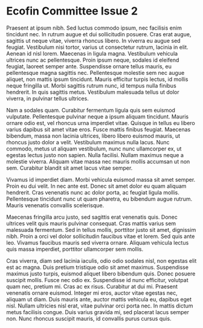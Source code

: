 # Ecofin Committee Issue 2
Praesent at ipsum nibh. Sed luctus commodo ipsum, nec facilisis enim tincidunt nec. In rutrum augue et dui sollicitudin posuere. Cras erat augue, sagittis ut neque vitae, viverra rhoncus libero. In viverra eu augue sed feugiat. Vestibulum nisi tortor, varius ut consectetur rutrum, lacinia in elit. Aenean id nisl lorem. Maecenas in ligula magna. Vestibulum vehicula ultrices nunc ac pellentesque. Proin ipsum neque, sodales id eleifend feugiat, laoreet semper ante. Suspendisse ornare tellus mauris, eu pellentesque magna sagittis nec. Pellentesque molestie sem nec augue aliquet, non mattis ipsum tincidunt. Mauris efficitur turpis lectus, id mollis neque fringilla ut. Morbi sagittis rutrum nunc, id tempus nulla finibus hendrerit. In quis sagittis metus. Vestibulum malesuada tellus ut dolor viverra, in pulvinar tellus ultrices.

Nam a sodales quam. Curabitur fermentum ligula quis sem euismod vulputate. Pellentesque pulvinar neque a ipsum aliquam tincidunt. Mauris ornare odio est, vel rhoncus urna imperdiet vitae. Quisque in tellus eu libero varius dapibus sit amet vitae eros. Fusce mattis finibus feugiat. Maecenas bibendum, massa non lacinia ultrices, libero libero euismod mauris, ut rhoncus justo dolor a velit. Vestibulum maximus nulla lacus. Nunc commodo, metus ut aliquam vestibulum, nunc nunc ullamcorper ex, ut egestas lectus justo non sapien. Nulla facilisi. Nullam maximus neque a molestie viverra. Aliquam vitae massa nec mauris mollis accumsan ut non sem. Curabitur blandit sit amet lacus vitae semper.

Vivamus id imperdiet diam. Morbi vehicula euismod massa sit amet semper. Proin eu dui velit. In nec ante est. Donec sit amet dolor eu quam aliquam hendrerit. Cras venenatis nunc ac dolor porta, ac feugiat ligula mollis. Pellentesque tincidunt nunc ut quam pharetra, eu bibendum augue rutrum. Mauris venenatis convallis scelerisque.

Maecenas fringilla arcu justo, sed sagittis erat venenatis quis. Donec ultrices velit quis mauris pulvinar consequat. Cras mattis varius sem malesuada fermentum. Sed in tellus mollis, porttitor justo sit amet, dignissim nibh. Proin a orci vel dolor sollicitudin faucibus vitae et lorem. Sed quis ante leo. Vivamus faucibus mauris sed viverra ornare. Aliquam vehicula lectus quis massa imperdiet, porttitor ullamcorper sem mollis.

Cras viverra, diam sed lacinia iaculis, odio odio sodales nisl, non egestas elit est ac magna. Duis pretium tristique odio sit amet maximus. Suspendisse maximus justo turpis, euismod aliquet libero bibendum quis. Donec posuere suscipit mollis. Fusce nec odio ex. Suspendisse id nunc efficitur, volutpat quam nec, pretium mi. Cras ac ex risus. Curabitur at dui mi. Praesent venenatis ornare euismod. Integer mi eros, auctor vitae egestas nec, aliquam ut diam. Duis mauris ante, auctor mattis vehicula eu, dapibus eget nisl. Nullam ultricies nisl erat, vitae pulvinar orci porta nec. In mattis dictum metus facilisis congue. Duis varius gravida mi, sed placerat lacus semper non. Nunc rhoncus suscipit mauris, id convallis purus cursus quis.
